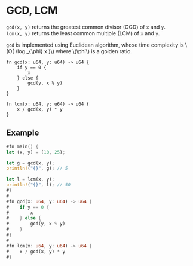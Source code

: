 # GCD, LCM

`gcd(x, y)` returns the greatest common divisor (GCD) of `x` and `y`. \
`lcm(x, y)` returns the least common multiple (LCM) of `x` and `y`.

`gcd` is implemented using Euclidean algorithm, whose time complexity is \\(O( \log \_{\phi} x )\\) where \\(\phi\\) is a golden ratio.

```rust,noplayground
fn gcd(x: u64, y: u64) -> u64 {
    if y == 0 {
        x
    } else {
        gcd(y, x % y)
    }
}

fn lcm(x: u64, y: u64) -> u64 {
    x / gcd(x, y) * y
}
```

## Example

```rust
#fn main() {
let (x, y) = (10, 25);

let g = gcd(x, y);
println!("{}", g); // 5

let l = lcm(x, y);
println!("{}", l); // 50
#}
#
#fn gcd(x: u64, y: u64) -> u64 {
#    if y == 0 {
#        x
#    } else {
#        gcd(y, x % y)
#    }
#}
#
#fn lcm(x: u64, y: u64) -> u64 {
#    x / gcd(x, y) * y
#}
```
